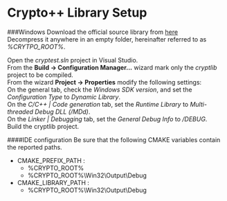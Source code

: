 # Crypto++ Library Setup

###Windows
Download the official source library from [here](https://cryptopp.com/cryptopp820.zip)  
Decompress it anywhere in an empty folder, hereinafter referred to as _%CRYTPO_ROOT%_.

Open the _cryptest.sln_ project in Visual Studio.  
From the **Build -> Configuration Manager...** wizard mark only the _cryptlib_ project to be compiled.  
From the wizard **Project -> Properties** modify the following settings:  
On the general tab, check the _Windows SDK version_, and set the _Configuration Type_ to _Dynamic Library_.  
On the _C/C++ | Code generation_ tab, set the _Runtime Library_ to _Multi-threaded Debug DLL (/MDd)_.  
On the _Linker | Debugging_ tab, set the _General Debug Info_ to _/DEBUG_.  
Build the cryptlib project.

####IDE configuration
Be sure that the following CMAKE variables contain the reported paths.  
- CMAKE_PREFIX_PATH :
   - %CRYPTO_ROOT%
   - %CRYPTO_ROOT%\Win32\Output\Debug
- CMAKE_LIBRARY_PATH :
   - %CRYPTO_ROOT%\Win32\Output\Debug